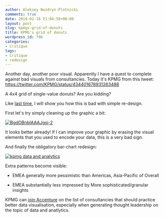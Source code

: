 ```yaml
---
author: Aleksey Nozdryn-Plotnicki
comments: true
date: 2014-02-16 21:04:58+00:00
layout: post
slug: kpmgs-grid-of-donuts
title: KPMG's grid of donuts
wordpress_id: 796
categories:
- Critique
tags:
- Critique
- redesign
---
```


Another day, another poor visual. Apparently I have a quest to complete against bad visuals from consultancies. Today it's KPMG from this tweet:
https://twitter.com/KPMG/status/434401678931263488

A 4x4 grid of single-value donuts? Are you kidding?

Like [last time](http://alekseynp.github.io/2014/02/16/dubious-visuals-in-thought-leadership-from-consultancies/), I will show you how this is bad with simple re-design.

First let's try simply cleaning up the graphic a bit:

[![BgdOBnbIAAAJgsj-2](http://alekseynp.github.io/wp-content/uploads/2014/02/BgdOBnbIAAAJgsj-2.png)](http://alekseynp.github.io/wp-content/uploads/2014/02/BgdOBnbIAAAJgsj-2.png)

It looks better already! If I can improve your graphic by erasing the visual elements that you used to encode your data, this is a very bad sign.

And finally the obligatory bar-chart redesign:

[![kpmg data and analytics](http://alekseynp.github.io/wp-content/uploads/2014/02/kpmg-data-and-analytics.png)](http://alekseynp.github.io/wp-content/uploads/2014/02/kpmg-data-and-analytics.png)

Extra patterns become visible:



	
  * EMEA generally more pessimistic than Americas, Asia-Pacific of Overall

	
  * EMEA substantially less impressed by More sophisticated/granular insights


KPMG can [join Accenture](http://alekseynp.github.io/2014/02/16/dubious-visuals-in-thought-leadership-from-consultancies/) on the list of consultancies that should practice better data visualisation, especially when generating thought leadership on the topic of data and anatlytics.



